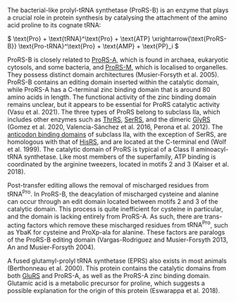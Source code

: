 The bacterial-like prolyl-tRNA synthetase (ProRS-B) is an enzyme that plays a crucial role in protein synthesis by catalysing the attachment of the amino acid proline to its cognate tRNA:




$ \text{Pro} + \text{tRNA}^\text{Pro} + \text{ATP} \xrightarrow{\text{ProRS-B}} \text{Pro-tRNA}^\text{Pro} + \text{AMP} + \text{PP}_i  $




ProRS-B is closely related to [ProRS-A](/class2/pro1), which is found in archaea, eukaryotic cytosols, and some bacteria, and [ProRS-M](/class2/pro3), which is localised to organelles.
They possess distinct domain architectures (Musier-Forsyth et al. 2005). ProRS-B contains an editing domain inserted within the catalytic domain, while ProRS-A has a C-terminal zinc binding domain that is around 80 amino acids in length. The functional activity of the zinc binding domain remains unclear, but it appears to be essential for ProRS catalytic activity (Vasu et al. 2021). 
The three types of ProRS belong to subclass IIa, which includes other enzymes such as [ThrRS](/class2/thr), [SerRS](/class2/ser1), and the dimeric [GlyRS](/class2/gly1) (Gomez et al. 2020, Valencia-Sánchez et al. 2016, Perona et al. 2012). The [anticodon binding domains](/superfamily/class2/Anticodon_binding_domain_HGPT) of subclass IIa, with the exception of SerRS, are homologous with that of [HisRS](/class2/his), and are located at the C-terminal end (Wolf et al. 1999). The catalytic domain of ProRS is typical of a Class II aminoacyl-tRNA synthetase. Like most members of the superfamily, ATP binding is coordinated by the arginine tweezers, located in motifs 2 and 3 (Kaiser et al. 2018). 




Post-transfer editing allows the removal of mischarged residues from $\text{tRNA}^\text{Pro}$. In ProRS-B, the deacylation of mischarged cysteine and alanine can occur through an edit domain located between motifs 2 and 3 of the catalytic domain. This process is quite inefficient for cysteine in particular, and the domain is lacking entirely from ProRS-A.  As such, there are trans-acting factors which remove these mischarged residues from $\text{tRNA}^\text{Pro}$, such as YbaK for cysteine and ProXp-ala for alanine. These factors are paralogs of the ProRS-B editing domain (Vargas-Rodriguez and Musier-Forsyth 2013, An and Musier-Forsyth 2004). 



A fused glutamyl-prolyl tRNA synthetase (EPRS) also exists in most animals  (Berthonneau et al. 2000). 
This protein contains the catalytic domains from both <a href="/class1/glu3">GluRS</a> and ProRS-A, as well as the ProRS-A zinc binding domain. Glutamic acid is a metabolic precursor for proline, which suggests a possible explanation for the origin of this protein (Eswarappa et al. 2018).



